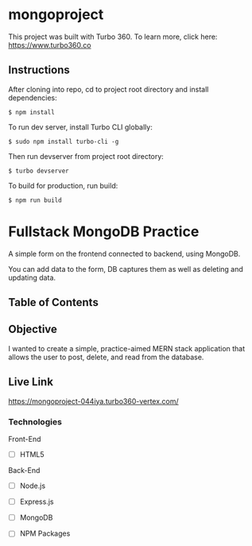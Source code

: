 # mongoproject

This project was built with Turbo 360. To learn more, click here: https://www.turbo360.co

## Instructions
After cloning into repo, cd to project root directory and install dependencies:

```
$ npm install
```

To run dev server, install Turbo CLI globally:

```
$ sudo npm install turbo-cli -g
```

Then run devserver from project root directory:

```
$ turbo devserver
```

To build for production, run build:

```
$ npm run build
```
# Fullstack MongoDB Practice

A simple form on the frontend connected to backend, using MongoDB. 

You can add data to the form, DB captures them as well as deleting and updating data. 

## Table of Contents 

## Objective 

I wanted to create a simple, practice-aimed MERN stack application that allows the user to post, delete, and read from the database. 

## Live Link
https://mongoproject-044iya.turbo360-vertex.com/


### Technologies
Front-End
- [ ] HTML5


Back-End
- [ ] Node.js
- [ ] Express.js
- [ ] MongoDB
- [ ] NPM Packages


